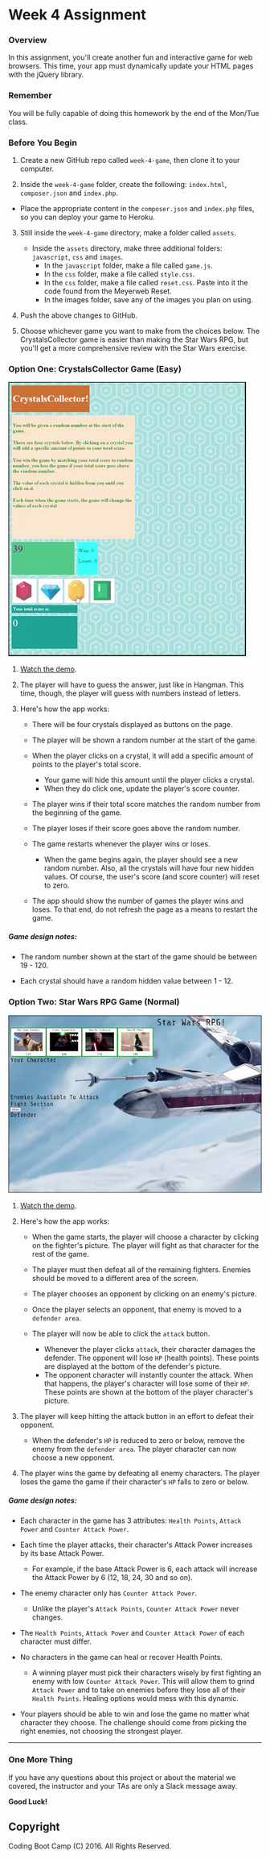 # Week 4 Assignment

### Overview
In this assignment, you'll create another fun and interactive game for web browsers. This time, your app must dynamically update your HTML pages with the jQuery library.

### Remember

You will be fully capable of doing this homework by the end of the Mon/Tue class.

### Before You Begin

1. Create a new GitHub repo called `week-4-game`, then clone it to your computer.

2. Inside the `week-4-game` folder, create the following: `index.html`, `composer.json` and `index.php`.
  * Place the appropriate content in the `composer.json` and `index.php` files, so you can deploy your game to Heroku.

3. Still inside the `week-4-game` directory, make a folder called `assets`.
    * Inside the `assets` directory, make three additional folders: `javascript`, `css` and `images`.
      * In the `javascript` folder, make a file called `game.js`.
      * In the `css` folder, make a file called `style.css`.
      * In the `css` folder, make a file called `reset.css`. Paste into it the code found from the Meyerweb Reset.
      * In the images folder, save any of the images you plan on using.

4. Push the above changes to GitHub. 

5. Choose whichever game you want to make from the choices below. The CrystalsCollector game is easier than making the Star Wars RPG, but you'll get a more comprehensive review with the Star Wars exercise.

### Option One: CrystalsCollector Game (Easy)
![Crystal Collector](Images/1-CrystalCollector.jpg)

1. [Watch the demo](homework_demos/crystalsCollector_demo.mp4).

2. The player will have to guess the answer, just like in Hangman. This time, though, the player will guess with numbers instead of letters. 

3. Here's how the app works:
	* There will be four crystals displayed as buttons on the page.

	* The player will be shown a random number at the start of the game.

	* When the player clicks on a crystal, it will add a specific amount of points to the player's total score. 
		* Your game will hide this amount until the player clicks a crystal.
		* When they do click one, update the player's score counter.

	* The player wins if their total score matches the random number from the beginning of the game.

	* The player loses if their score goes above the random number.

	* The game restarts whenever the player wins or loses.
		* When the game begins again, the player should see a new random number. Also, all the crystals will have four new hidden values. Of course, the user's score (and score counter) will reset to zero.

	* The app should show the number of games the player wins and loses. To that end, do not refresh the page as a means to restart the game.

	

##### Game design notes:
 * The random number shown at the start of the game should be between 19 - 120.
 
 * Each crystal should have a random hidden value between 1 - 12.

### Option Two: Star Wars RPG Game (Normal)
![Star Wars](Images/2-StarWars.jpg)


1. [Watch the demo](homework_demos/starwars_demo.mp4).

2. Here's how the app works:

	* When the game starts, the player will choose a character by clicking on the fighter's picture. The player will fight as that character for the rest of the game.

	* The player must then defeat all of the remaining fighters. Enemies should be moved to a different area of the screen.

	* The player chooses an opponent by clicking on an enemy's picture.

	* Once the player selects an opponent, that enemy is moved to a `defender area`.

	* The player will now be able to click the `attack` button.
		* Whenever the player clicks `attack`, their character damages the defender. The opponent will lose `HP` (health points). These points are displayed at the bottom of the defender's picture. 
		* The opponent character will instantly counter the attack. When that happens, the player's character will lose some of their `HP`. These points are shown at the bottom of the player character's picture.

3. The player will keep hitting the attack button in an effort to defeat their opponent.
	* When the defender's `HP` is reduced to zero or below, remove the enemy from the `defender area`. The player character can now choose a new opponent.

4. The player wins the game by defeating all enemy characters. The player loses the game the game if their character's `HP` falls to zero or below.

##### Game design notes:
* Each character in the game has 3 attributes: `Health Points`, `Attack Power` and `Counter Attack Power`.

* Each time the player attacks, their character's Attack Power increases by its base Attack Power. 
	* For example, if the base Attack Power is 6, each attack will increase the Attack Power by 6 (12, 18, 24, 30 and so on).
* The enemy character only has `Counter Attack Power`. 
	* Unlike the player's `Attack Points`, `Counter Attack Power` never changes.

* The `Health Points`, `Attack Power` and `Counter Attack Power` of each character must differ.

* No characters in the game can heal or recover Health Points. 
	* A winning player must pick their characters wisely by first fighting an enemy with low `Counter Attack Power`. This will allow them to grind `Attack Power` and to take on enemies before they lose all of their `Health Points`. Healing options would mess with this dynamic.

* Your players should be able to win and lose the game no matter what character they choose. The challenge should come from picking the right enemies, not choosing the strongest player.

-------
### One More Thing
If you have any questions about this project or about the material we covered, the instructor and your TAs are only a Slack message away.

**Good Luck!**

## Copyright
Coding Boot Camp (C) 2016. All Rights Reserved.
